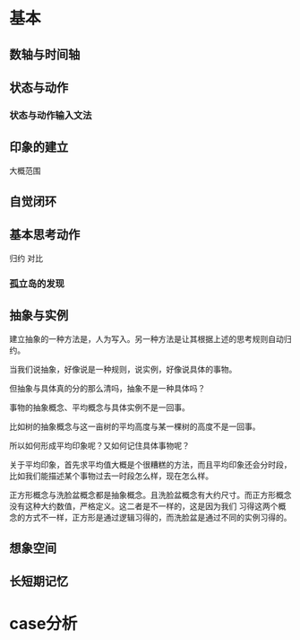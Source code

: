 
# 基本

## 数轴与时间轴

## 状态与动作

### 状态与动作输入文法

## 印象的建立

大概范围


## 自觉闭环

## 基本思考动作

归约
对比

### 孤立岛的发现

## 抽象与实例

建立抽象的一种方法是，人为写入。另一种方法是让其根据上述的思考规则自动归约。


当我们说抽象，好像说是一种规则，说实例，好像说具体的事物。

但抽象与具体真的分的那么清吗，抽象不是一种具体吗？


事物的抽象概念、平均概念与具体实例不是一回事。


比如树的抽象概念与这一亩树的平均高度与某一棵树的高度不是一回事。

所以如何形成平均印象呢？又如何记住具体事物呢？

关于平均印象，首先求平均值大概是个很糟糕的方法，而且平均印象还会分时段，比如我们能描述某个事物过去一时段怎么样，现在怎么样。


正方形概念与洗脸盆概念都是抽象概念。且洗脸盆概念有大约尺寸。而正方形概念没有这种大约数值，严格定义。这二者是不一样的，这是因为我们
习得这两个概念的方式不一样，正方形是通过逻辑习得的，而洗脸盆是通过不同的实例习得的。

## 想象空间


## 长短期记忆



# case分析